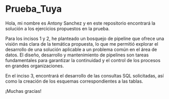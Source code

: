 # Prueba_Tuya

Hola, mi nombre es Antony Sanchez y en este repositorio encontrará la solución a los ejercicios propuestos en la prueba.

Para los incisos 1 y 2, he planteado un bosquejo de pipeline que ofrece una visión más clara de la temática propuesta, 
lo que me permitió explorar el desarrollo de una solución aplicable a un problema común en el área de datos. El diseño, 
desarrollo y mantenimiento de pipelines son tareas fundamentales para garantizar la continuidad y el control de los procesos 
en grandes organizaciones.

En el inciso 3, encontrará el desarrollo de las consultas SQL solicitadas, así como la creación de los esquemas correspondientes a las tablas.

¡Muchas gracias!
